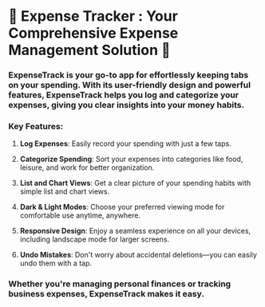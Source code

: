 # 💼 Expense Tracker : Your Comprehensive Expense Management Solution 💼


### ExpenseTrack is your go-to app for effortlessly keeping tabs on your spending. With its user-friendly design and powerful features, ExpenseTrack helps you log and categorize your expenses, giving you clear insights into your money habits.

### Key Features:

1. **Log Expenses**: Easily record your spending with just a few taps.

2. **Categorize Spending**: Sort your expenses into categories like food, leisure, and work for better organization.
 
3. **List and Chart Views**: Get a clear picture of your spending habits with simple list and chart views.
 
4.  **Dark & Light Modes**: Choose your preferred viewing mode for comfortable use anytime, anywhere.
 
5. **Responsive Design**: Enjoy a seamless experience on all your devices, including landscape mode for larger screens.
 
6. **Undo Mistakes**: Don't worry about accidental deletions—you can easily undo them with a tap.

### Whether you're managing personal finances or tracking business expenses, ExpenseTrack makes it easy.

